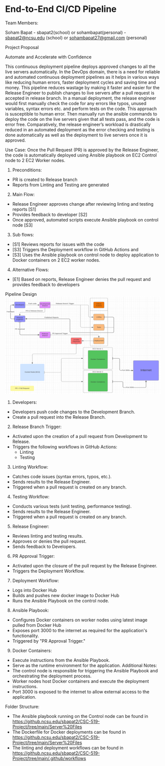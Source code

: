 # End-to-End CI/CD Pipeline


Team Members:

Soham Bapat - sbapat2(school) or sohambapat(personal) - sbapat2@ncsu.edu (school) or sohambapat27@gmail.com (personal)


Project Proposal 
  

Automate and Accelerate with Confidence 
 
This continuous deployment pipeline deploys approved changes to all the live servers
automatically. In the DevOps domain, there is a need for reliable and automated continuous
deployment pipelines as it helps in various ways like reducing human errors, faster deployment
cycles and saving time and money.
This pipeline reduces wastage by making it faster and easier for the Release Engineer to publish
changes to live servers after a pull request is accepted in release branch. In a manual
deployment, the release engineer would first manually check the code for any errors like typos,
unused variables, syntax errors etc. and perform tests on the code. This approach is susceptible
to human error. Then manually run the ansible commands to deploy the code on the live
servers given that all tests pass, and the code is error free. Comparatively, the release
engineer’s workload is drastically reduced in an automated deployment as the error checking
and testing is done automatically as well as the deployment to live servers once it is approved.


Use Case: Once the Pull Request (PR) is approved by the Release Engineer, the code is
automatically deployed using Ansible playbook on EC2 Control node to 2 EC2 Worker nodes.

1. Preconditions:
- PR is created to Release branch
- Reports from Linting and Testing are generated

2. Main Flow:
- Release Engineer approves change after reviewing linting and testing reports [S1]
- Provides feedback to developer [S2]
- Once approved, automated scripts execute Ansible playbook on control node [S3]

3. Sub flows:
- [S1] Reviews reports for issues with the code
- [S3] Triggers the Deployment workflow in GitHub Actions and 
- [S3] Uses the Ansible playbook on control node to deploy application to Docker containers on 2 EC2 worker nodes. 

4. Alternative Flows:
- [E1] Based on reports, Release Engineer denies the pull request and provides feedback to developers

Pipeline Design
![Project Diagram](./project-diagram.png)

1.	Developers:
  - Developers push code changes to the Development Branch.
  - Create a pull request into the Release Branch.
2.	Release Branch Trigger:
  - Activated upon the creation of a pull request from Development to Release.
  -	Triggers the following workflows in GitHub Actions:
    -	Linting
    -	Testing
3.	Linting Workflow:
  -	Catches code issues (syntax errors, typos, etc.).
  -	Sends results to the Release Engineer.
  -	Triggered when a pull request is created on any branch.
4.	Testing Workflow:
  -	Conducts various tests (unit testing, performance testing).
  -	Sends results to the Release Engineer.
  -	Triggered when a pull request is created on any branch.
5.	Release Engineer:
  -	Reviews linting and testing results.
  -	Approves or denies the pull request.
  -	Sends feedback to Developers.
6.	PR Approval Trigger:
  -	Activated upon the closure of the pull request by the Release Engineer.
  -	Triggers the Deployment Workflow.
7.	Deployment Workflow:
  -	Logs into Docker Hub
  -	Builds and pushes new docker image to Docker Hub
  -	Runs the Ansible Playbook on the control node.
8.	Ansible Playbook:
  -	Configures Docker containers on worker nodes using latest image pulled from Docker Hub
  -	Exposes port 3000 to the internet as required for the application's functionality.
  -	Triggered by "PR Approval Trigger."
9.	Docker Containers:
  -	Execute instructions from the Ansible Playbook.
  -	Serve as the runtime environment for the application.
Additional Notes:
  -	The control node is responsible for triggering the Ansible Playbook and orchestrating the deployment process.
  -	Worker nodes host Docker containers and execute the deployment instructions.
  -	Port 3000 is exposed to the internet to allow external access to the application.

Folder Structure:
- The Ansible playbook running on the Control node can be found in https://github.ncsu.edu/sbapat2/CSC-519-Project/tree/main/Server%20Files
- The Dockerfile for Docker deployments can be found in https://github.ncsu.edu/sbapat2/CSC-519-Project/tree/main/Server%20Files
- The linting and deployment workflows can be found in https://github.ncsu.edu/sbapat2/CSC-519-Project/tree/main/.github/workflows
